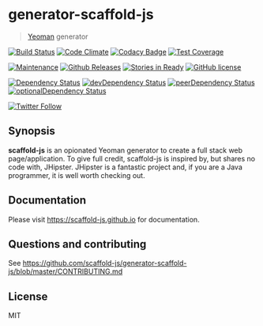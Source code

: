 # generator-scaffold-js

> [Yeoman](http://yeoman.io) generator

[![Build Status](https://travis-ci.org/scaffold-js/generator-scaffold-js.svg?branch=master)](https://travis-ci.org/scaffold-js/generator-scaffold-js)
[![Code Climate](https://codeclimate.com/github/scaffold-js/generator-scaffold-js/badges/gpa.svg)](https://codeclimate.com/github/scaffold-js/generator-scaffold-js)
[![Codacy Badge](https://api.codacy.com/project/badge/grade/eeae91ca87c049768c3355321e8fdd68)](https://www.codacy.com/app/james_20/generator-scaffold-js)
[![Test Coverage](https://codeclimate.com/github/scaffold-js/generator-scaffold-js/badges/coverage.svg)](https://codeclimate.com/github/scaffold-js/generator-scaffold-js/coverage)

[![Maintenance](https://img.shields.io/maintenance/yes/2016.svg)]()
[![Github Releases](https://img.shields.io/github/downloads/scaffold-js/generator-scaffold-js/latest/total.svg)]()
[![Stories in Ready](https://badge.waffle.io/scaffold-js/generator-scaffold-js.png?label=ready&title=ready)](https://waffle.io/scaffold-js/generator-scaffold-js)
[![GitHub license](https://img.shields.io/github/license/scaffold-js/generator-scaffold-js.svg)]()

[![Dependency Status](https://david-dm.org/scaffold-js/generator-scaffold-js.svg)](https://david-dm.org/scaffold-js/generator-scaffold-js)
[![devDependency Status](https://david-dm.org/scaffold-js/generator-scaffold-js/dev-status.svg)](https://david-dm.org/scaffold-js/generator-scaffold-js#info=devDependencies)
[![peerDependency Status](https://david-dm.org/scaffold-js/generator-scaffold-js/peer-status.svg)](https://david-dm.org/scaffold-js/generator-scaffold-js#info=peerDependencies)
[![optionalDependency Status](https://david-dm.org/scaffold-js/generator-scaffold-js/optional-status.svg)](https://david-dm.org/scaffold-js/generator-scaffold-js#info=optionalDependencies)

[![Twitter Follow](https://img.shields.io/twitter/follow/scaffoldjs.svg?style=social?maxAge=2592000)](https://twitter.com/scaffoldjs)

[npm-image]: https://badge.fury.io/js/generator-scaffold-js.svg
[npm-url]: https://npmjs.org/package/generator-scaffold-js

<!--
[![Libscore](https://img.shields.io/libscore/s/jQuery.svg)]()
-->

## Synopsis

**scaffold-js** is an opionated Yeoman generator to create a full stack web page/application. To give full credit, scaffold-js is inspired by, but shares no code with, JHipster. JHipster is a fantastic project and, if you are a Java programmer, it is well worth checking out.

## Documentation

Please visit https://scaffold-js.github.io for documentation.

## Questions and contributing

See https://github.com/scaffold-js/generator-scaffold-js/blob/master/CONTRIBUTING.md

## License

MIT
